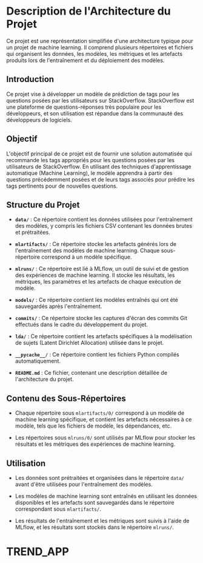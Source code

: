 # Description de l'Architecture du Projet

Ce projet est une représentation simplifiée d'une architecture typique pour un projet de machine learning. Il comprend plusieurs répertoires et fichiers qui organisent les données, les modèles, les métriques et les artefacts produits lors de l'entraînement et du déploiement des modèles.

## Introduction

Ce projet vise à développer un modèle de prédiction de tags pour les questions posées par les utilisateurs sur StackOverflow. StackOverflow est une plateforme de questions-réponses très populaire pour les développeurs, et son utilisation est répandue dans la communauté des développeurs de logiciels.

## Objectif

L'objectif principal de ce projet est de fournir une solution automatisée qui recommande les tags appropriés pour les questions posées par les utilisateurs de StackOverflow. En utilisant des techniques d'apprentissage automatique (Machine Learning), le modèle apprendra à partir des questions précédemment posées et de leurs tags associés pour prédire les tags pertinents pour de nouvelles questions.

## Structure du Projet

- **`data/`** : Ce répertoire contient les données utilisées pour l'entraînement des modèles, y compris les fichiers CSV contenant les données brutes et prétraitées.

- **`mlartifacts/`** : Ce répertoire stocke les artefacts générés lors de l'entraînement des modèles de machine learning. Chaque sous-répertoire correspond à un modèle spécifique.

- **`mlruns/`** : Ce répertoire est lié à MLflow, un outil de suivi et de gestion des expériences de machine learning. Il stocke les résultats, les métriques, les paramètres et les artefacts de chaque exécution de modèle.

- **`models/`** : Ce répertoire contient les modèles entraînés qui ont été sauvegardés après l'entraînement.

- **`commits/`** : Ce répertoire stocke les captures d'écran des commits Git effectués dans le cadre du développement du projet.

- **`lda/`** : Ce répertoire contient les artefacts spécifiques à la modélisation de sujets (Latent Dirichlet Allocation) utilisée dans le projet.

- **`__pycache__/`** : Ce répertoire contient les fichiers Python compilés automatiquement.

- **`README.md`** : Ce fichier, contenant une description détaillée de l'architecture du projet.

## Contenu des Sous-Répertoires

- Chaque répertoire sous `mlartifacts/0/` correspond à un modèle de machine learning spécifique, et contient les artefacts nécessaires à ce modèle, tels que les fichiers de modèle, les dépendances, etc.

- Les répertoires sous `mlruns/0/` sont utilisés par MLflow pour stocker les résultats et les métriques des expériences de machine learning.

## Utilisation

- Les données sont prétraitées et organisées dans le répertoire `data/` avant d'être utilisées pour l'entraînement des modèles.

- Les modèles de machine learning sont entraînés en utilisant les données disponibles et les artefacts sont sauvegardés dans le répertoire correspondant sous `mlartifacts/`.

- Les résultats de l'entraînement et les métriques sont suivis à l'aide de MLflow, et les résultats sont stockés dans le répertoire `mlruns/`.
# TREND_APP

